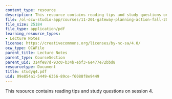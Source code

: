 ```yaml
---
content_type: resource
description: This resource contains reading tips and study questions on session 4.
file: /ol-ocw-studio-app/courses/11-201-gateway-planning-action-fall-2005/09e854a15449635689cef6088f8e9449_studyq4.pdf
file_size: 25184
file_type: application/pdf
learning_resource_types:
- Lecture Notes
license: https://creativecommons.org/licenses/by-nc-sa/4.0/
ocw_type: OCWFile
parent_title: Lecture Notes
parent_type: CourseSection
parent_uid: 314fe87d-93c0-b34b-ebf3-6e477e72bbd8
resourcetype: Document
title: studyq4.pdf
uid: 09e854a1-5449-6356-89ce-f6088f8e9449
---
```

This resource contains reading tips and study questions on session 4.